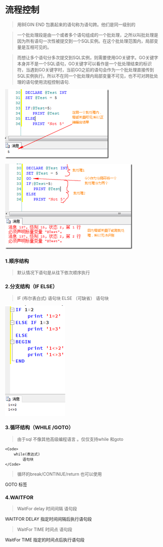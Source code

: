 # 流程控制

>用BEGIN END 包裹起来的语句称为语句跨。他们是同一级别的

>一个批处理段是由一个或者多个语句组成的一个批处理，之所以叫批处理是因为所有语句一次性被提交到一个SQL实例。在这个批处理范围内，局部变量是互相可见的。

>而想让多个语句分多次提交到SQL实例，则需要使用GO关键字。GO关键字本身并不是一个SQL语句，GO关键字可以看作是一个批处理结束的标识符，当遇到GO关键字时，当前GO之前的语句会作为一个批处理直接传到SQL实例执行。所以不在同一个批处理内局部变量不可见，也不可对跨批处理的语句使用流程控制语句.

![GO1](/img/4.png)

![GO2](/img/5.png)

### 1.顺序结构

>默认情况下语句是从往下依次顺序执行

### 2.分支结构（IF ELSE）

>IF (布尔表白式)
    语句块
>ELSE   （可缺省）
    语句块

![if](/img/3.png)

### 3.循环结构（WHILE /GOTO）

>由于sql 不像其他高级编程语言 。仅仅支持while 和goto

    <Code>
        while(表达式)
            语句块
    </Code>

>循环的break/CONTINUE/return 也可以使用

GOTO 标签

### 4.WAITFOR


>WaitFor delay 时间间隔
    语句段

WAITFOR DELAY 指定时间间隔后执行语句段


> WaitFor TIME 时间点
>   语句段

WaitFor TIME 指定的时间点后执行语句段
    
